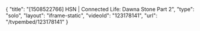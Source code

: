 {
    "title": "[1508522766] HSN | Connected Life: Dawna Stone Part 2",
    "type": "solo",
    "layout": "iframe-static",
    "videoId": "123178141",
    "url": "\/tvpembed\/123178141"
}